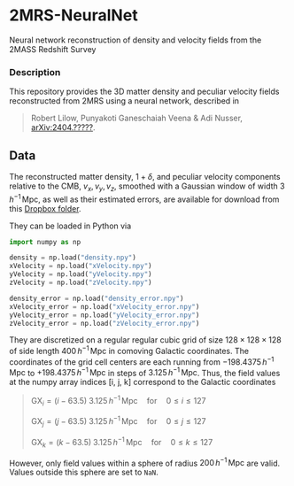 # 2MRS-NeuralNet

Neural network reconstruction of density and velocity fields from the 2MASS Redshift Survey

### Description

This repository provides the 3D matter density and peculiar velocity fields reconstructed from 2MRS using a neural network, described in

> Robert Lilow, Punyakoti Ganeschaiah Veena & Adi Nusser, [arXiv:2404.?????](https://arxiv.org/abs/2404.?????).

## Data

The reconstructed matter density, $1+\delta$, and peculiar velocity components relative to the CMB, $v_x, v_y, v_z$, smoothed with a Gaussian window of width $3 \, h^{-1} \, \mathrm{Mpc}$, as well as their estimated errors, are available for download from this [Dropbox folder](https://www.dropbox.com/scl/fo/wb8iyg113hyin4ni7srkg/h?rlkey=5k0vcyhgi9vbtrkpwl206d6u6&dl=0).

They can be loaded in Python via

```python
import numpy as np

density = np.load("density.npy")
xVelocity = np.load("xVelocity.npy")
yVelocity = np.load("yVelocity.npy")
zVelocity = np.load("zVelocity.npy")

density_error = np.load("density_error.npy")
xVelocity_error = np.load("xVelocity_error.npy")
yVelocity_error = np.load("yVelocity_error.npy")
zVelocity_error = np.load("zVelocity_error.npy")
```

They are discretized on a regular regular cubic grid of size $128\times128\times128$ of side length $400 \, h^{-1} \, \mathrm{Mpc}$ in comoving Galactic coordinates.
The coordinates of the grid cell centers are each running from $-198.4375 \, h^{-1} \, \mathrm{Mpc}$ to $+198.4375 \, h^{-1} \, \mathrm{Mpc}$ in steps of $3.125 \, h^{-1} \, \mathrm{Mpc}$.
Thus, the field values at the numpy array indices [i, j, k] correspond to the Galactic coordinates

> $\mathrm{GX}_i = (i - 63.5) \; 3.125 \, h^{-1} \, \mathrm{Mpc} \quad  \mathrm{for} \quad 0 \leq i \leq 127$
> 
> $\mathrm{GX}_j = (j - 63.5) \; 3.125 \, h^{-1} \, \mathrm{Mpc} \quad  \mathrm{for} \quad 0 \leq j \leq 127$
> 
> $\mathrm{GX}_k = (k - 63.5) \; 3.125 \, h^{-1} \, \mathrm{Mpc} \quad  \mathrm{for} \quad 0 \leq k \leq 127$

However, only field values within a sphere of radius $200 \, h^{-1} \, \mathrm{Mpc}$ are valid. Values outside this sphere are set to `NaN`.